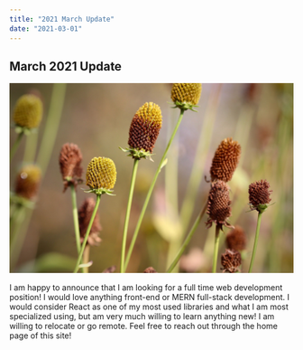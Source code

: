 ```yaml
---
title: "2021 March Update"
date: "2021-03-01"
---
```


## March 2021 Update

![sunflowers](./images/march.jpg)

I am happy to announce that I am looking for a full time web development position! I would love anything front-end or MERN full-stack development. I would consider React as one of my most used libraries and what I am most specialized using, but am very much willing to learn anything new! I am willing to relocate or go remote. Feel free to reach out through the home page of this site!
